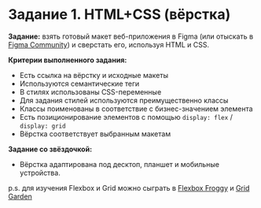 # Задание 1. HTML+CSS (вёрстка)

**Задание:** взять готовый макет веб-приложения в Figma (или отыскать в [Figma Community](https://www.figma.com/community)) и сверстать его, используя HTML и CSS.

**Критерии выполненного задания:**

* Есть ссылка на вёрстку и исходные макеты
* Используются семантические теги
* В стилях использованы CSS-переменные
* Для задания стилей используются преимущественно классы
* Классы поименованы в соответствие с бизнес-значением элемента
* Есть позиционирование элементов с помощью `display: flex` / `display: grid`
* Вёрстка соответствует выбранным макетам

**Задание со звёздочкой:**

* Вёрстка адаптирована под десктоп, планшет и мобильные устройства.

p.s. для изучения Flexbox и Grid можно сыграть в [Flexbox Froggy](https://flexboxfroggy.com/#ru) и [Grid Garden](https://cssgridgarden.com/#ru)
